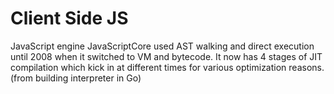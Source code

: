 # Client Side JS

JavaScript engine JavaScriptCore used AST walking and direct execution until
2008 when it switched to VM and bytecode.  It now has 4 stages of JIT
compilation which kick in at different times for various optimization reasons.
(from building interpreter in Go)
